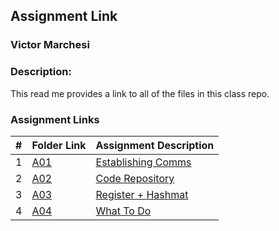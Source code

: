 ## Assignment Link
### Victor Marchesi
### Description:

This read me provides a link to all of the files in this class repo.

### Assignment Links

|  #  | Folder Link | Assignment Description |
| :-: | ----------- | ---------------------- |
|  1  | [A01](./Assignments/A01) | [Establishing Comms](./Assignments/A01) |
|  2  | [A02](./Assignments/A02) | [Code Repository](./Assignments/A02) |
|  3  | [A03](./Assignments/A03) | [Register + Hashmat](./Assignments/A03) |
|  4  | [A04](./Assignments/A04) | [What To Do](./Assignments/A04) |